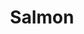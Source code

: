 ---
layout: item
title: Salmon
item-id: 329
datatable: true
id: 329
name: "Salmon"
members: false
lowalch: 12
highalch: 18
examine: "Some nicely cooked salmon."
monsters:
  - id: 7989
    name: "Ogress Warrior"
    members: false
    combat_level: 82
    wiki_url: "https://oldschool.runescape.wiki/w/Ogress_Warrior"
    drops:
      - quantity: "1-3"
        rarity: 0.05
        drop_requirements: null
  - id: 7991
    name: "Ogress Shaman"
    members: false
    combat_level: 82
    wiki_url: "https://oldschool.runescape.wiki/w/Ogress_Shaman"
    drops:
      - quantity: "1-3"
        rarity: 0.05
        drop_requirements: null
---